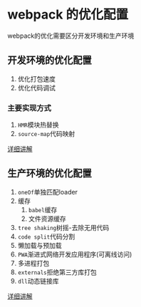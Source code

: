 # webpack 的优化配置

webpack的优化需要区分开发环境和生产环境

## 开发环境的优化配置

1. 优化打包速度
2. 优化代码调试

### 主要实现方式

1. `HMR`模块热替换
2. `source-map`代码映射

[详细讲解](../3-optimize/3.1-optimize-development/README.MD)

## 生产环境的优化配置

1. `oneOf`单独匹配loader
2. 缓存
   1. `babel`缓存
   2. 文件资源缓存
3. `tree shaking`树摇-去除无用代码
4. `code split`代码分割
5. 懒加载与预加载
6. `PWA`渐进式网络开发应用程序(可离线访问)
7. 多进程打包
8. `externals`拒绝第三方库打包
9. `dll`动态链接库

[详细讲解](../3-optimize/3.2-optimize.production/README.MD)
